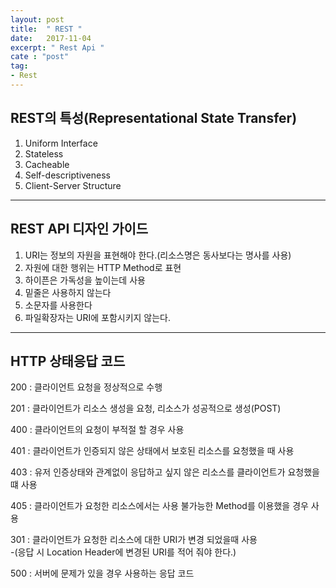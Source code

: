 ```yaml
---
layout: post
title:  " REST "
date:   2017-11-04
excerpt: " Rest Api "
cate : "post"
tag:
- Rest
---
```




## REST의 특성(Representational State Transfer)
1. Uniform Interface
2. Stateless
3. Cacheable
4. Self-descriptiveness
5. Client-Server Structure

---

## REST API 디자인 가이드
1. URI는 정보의 자원을 표현해야 한다.(리소스명은 동사보다는 명사를 사용)
2. 자원에 대한 행위는 HTTP Method로 표현
3. 하이픈은 가독성을 높이는데 사용
4. 밑줄은 사용하지 않는다
5. 소문자를 사용한다
6. 파일확장자는 URI에 포함시키지 않는다.

---

## HTTP 상태응답 코드

200 : 클라이언트 요청을 정상적으로 수행

201 : 클라이언트가 리소스 생성을 요청, 리소스가 성공적으로 생성(POST)

400 : 클라이언트의 요청이 부적절 할 경우 사용

401 : 클라이언트가 인증되지 않은 상태에서 보호된 리소스를 요청했을 때 사용

403 : 유저 인증상태와 관계없이 응답하고 싶지 않은 리소스를 클라이언트가 요청했을 떄 사용

405 : 클라이언트가 요청한 리소스에서는 사용 불가능한 Method를 이용했을 경우 사용

301 : 클라이언트가 요청한 리소스에 대한  URI가 변경 되었을때 사용 <br> -(응답 시 Location Header에 변경된 URI를 적어 줘야 한다.)

500 : 서버에 문제가 있을 경우 사용하는 응답 코드
